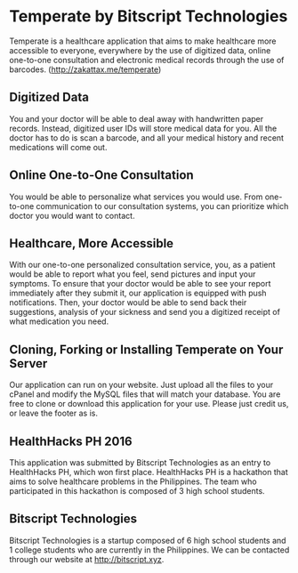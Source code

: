 # Temperate by Bitscript Technologies
Temperate is a healthcare application that aims to make healthcare more accessible to everyone, everywhere by the use of digitized data, online one-to-one consultation and electronic medical records through the use of barcodes. (http://zakattax.me/temperate)

## Digitized Data
You and your doctor will be able to deal away with handwritten paper records. Instead, digitized user IDs will store medical data for you. All the doctor has to do is scan a barcode, and all your medical history and recent medications will come out.

## Online One-to-One Consultation
You would be able to personalize what services you would use. From one-to-one communication to our consultation systems, you can prioritize which doctor you would want to contact.

## Healthcare, More Accessible
With our one-to-one personalized consultation service, you, as a patient would be able to report what you feel, send pictures and input your symptoms. To ensure that your doctor would be able to see your report immediately after they submit it, our application is equipped with push notifications. Then, your doctor would be able to send back their suggestions, analysis of your sickness and send you a digitized receipt of what medication you need.

## Cloning, Forking or Installing Temperate on Your Server
Our application can run on your website. Just upload all the files to your cPanel and modify the MySQL files that will match your database. You are free to clone or download this application for your use. Please just credit us, or leave the footer as is.

## HealthHacks PH 2016
This application was submitted by Bitscript Technologies as an entry to HealthHacks PH, which won first place. HealthHacks PH is a hackathon that aims to solve healthcare problems in the Philippines. The team who participated in this hackathon is composed of 3 high school students. 

## Bitscript Technologies
Bitscript Technologies is a startup composed of 6 high school students and 1 college students who are currently in the Philippines. We can be contacted through our website at http://bitscript.xyz.

